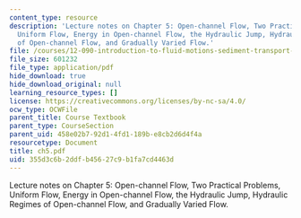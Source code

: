 ```yaml
---
content_type: resource
description: 'Lecture notes on Chapter 5: Open-channel Flow, Two Practical Problems,
  Uniform Flow, Energy in Open-channel Flow, the Hydraulic Jump, Hydraulic Regimes
  of Open-channel Flow, and Gradually Varied Flow.'
file: /courses/12-090-introduction-to-fluid-motions-sediment-transport-and-current-generated-sedimentary-structures-fall-2006/355d3c6b2ddfb45627c9b1fa7cd4463d_ch5.pdf
file_size: 601232
file_type: application/pdf
hide_download: true
hide_download_original: null
learning_resource_types: []
license: https://creativecommons.org/licenses/by-nc-sa/4.0/
ocw_type: OCWFile
parent_title: Course Textbook
parent_type: CourseSection
parent_uid: 458e02b7-92d1-4fd1-189b-e8cb2d6d4f4a
resourcetype: Document
title: ch5.pdf
uid: 355d3c6b-2ddf-b456-27c9-b1fa7cd4463d
---
```

Lecture notes on Chapter 5: Open-channel Flow, Two Practical Problems, Uniform Flow, Energy in Open-channel Flow, the Hydraulic Jump, Hydraulic Regimes of Open-channel Flow, and Gradually Varied Flow.